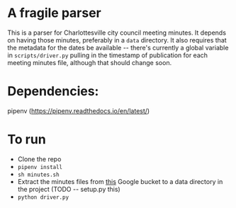 # A fragile parser

This is a parser for Charlottesville city council meeting minutes. It depends on having those minutes, preferably
in a `data` directory. It also requires that the metadata for the dates be available -- there's currently a global variable
in `scripts/driver.py` pulling in the timestamp of publication for each meeting minutes file, although that should change soon.

# Dependencies:
pipenv (https://pipenv.readthedocs.io/en/latest/)

# To run
- Clone the repo
- `pipenv install`
- `sh minutes.sh`
- Extract the minutes files from [this](https://console.cloud.google.com/storage/browser/charlottesville-council-minutes) Google bucket to a data directory in the project (TODO -- setup.py this)
- `python driver.py`
